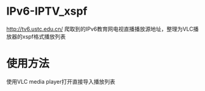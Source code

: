 # IPv6-IPTV_xspf
http://tv6.ustc.edu.cn/ 爬取到的IPv6教育网电视直播播放源地址，整理为VLC播放器的xspf格式播放列表

# 使用方法
使用VLC media player打开直接导入播放列表
